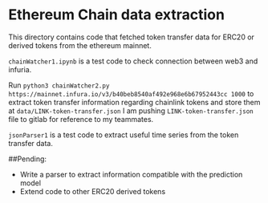 # Ethereum Chain data extraction

This directory contains code that fetched token transfer data for ERC20 or derived tokens from the ethereum mainnet.

`chainWatcher1.ipynb` is a test code to check connection between web3 and infuria.

Run `python3 chainWatcher2.py https://mainnet.infura.io/v3/b40beb8540af492e968e6b67952443cc 1000` to extract
token transfer information regarding chainlink tokens and store them at `data/LINK-token-transfer.json`
I am pushing `LINK-token-transfer.json` file to gitlab for reference to my teammates. 

`jsonParser1` is a test code to extract useful time series from the token transfer data.

##Pending:
- Write a parser to extract information compatible with the prediction model
- Extend code to other ERC20 derived tokens